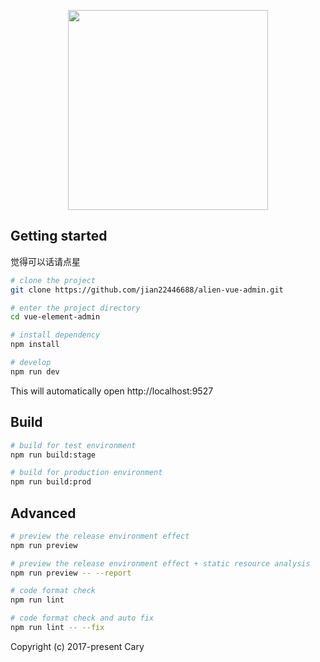 <p align="center">
  <img width="320" src="http://cccary.gitee.io/alien-docs/main-logo.png">
</p>

## Getting started

觉得可以话请点星

```bash
# clone the project
git clone https://github.com/jian22446688/alien-vue-admin.git

# enter the project directory
cd vue-element-admin

# install dependency
npm install

# develop
npm run dev
```

This will automatically open http://localhost:9527

## Build

```bash
# build for test environment
npm run build:stage

# build for production environment
npm run build:prod
```

## Advanced

```bash
# preview the release environment effect
npm run preview

# preview the release environment effect + static resource analysis
npm run preview -- --report

# code format check
npm run lint

# code format check and auto fix
npm run lint -- --fix
```

Copyright (c) 2017-present Cary
